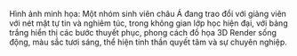 Hình ảnh minh họa: Một nhóm sinh viên châu Á đang trao đổi với giảng viên với nét mặt tự tin và nghiêm túc, trong không gian lớp học hiện đại, với bảng trắng hiển thị các bước thuyết phục, phong cách đồ họa 3D Render sống động, màu sắc tươi sáng, thể hiện tinh thần quyết tâm và sự chuyên nghiệp.